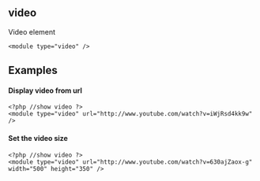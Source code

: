 ## video

Video element

    <module type="video" /> 

<!--?php print page_content('params/modules/video'); ?--> 

## Examples

#### Display video from url

    <?php //show video ?>
    <module type="video" url="http://www.youtube.com/watch?v=iWjRsd4kk9w" />

#### Set the video size

    <?php //show video ?>
    <module type="video" url="http://www.youtube.com/watch?v=630ajZaox-g" width="500" height="350" />
    
